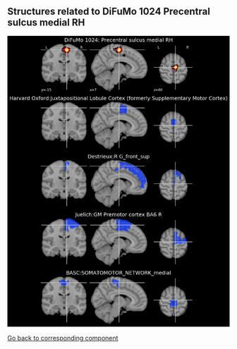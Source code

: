 


## Structures related to DiFuMo 1024 Precentral sulcus medial RH

![753](753.jpg "Structures related to DiFuMo 1024 Precentral sulcus medial RH")

[Go back to corresponding component](https://parietal-inria.github.io/DiFuMo/1024/html/753.html)
